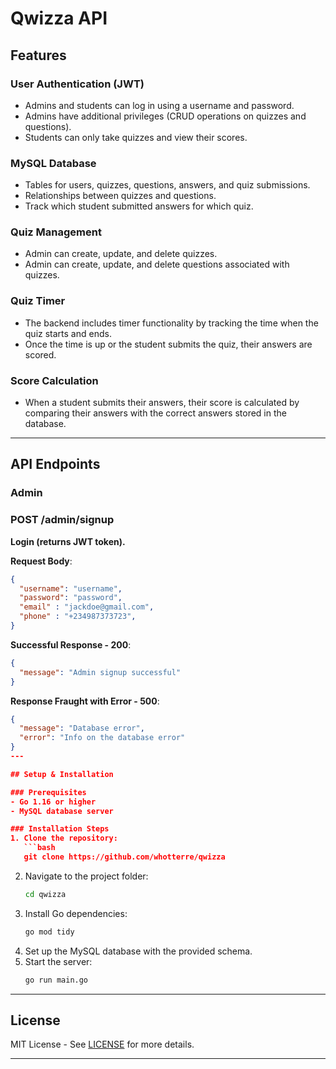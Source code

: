 # Qwizza API

## Features

### User Authentication (JWT)
- Admins and students can log in using a username and password.
- Admins have additional privileges (CRUD operations on quizzes and questions).
- Students can only take quizzes and view their scores.

### MySQL Database
- Tables for users, quizzes, questions, answers, and quiz submissions.
- Relationships between quizzes and questions.
- Track which student submitted answers for which quiz.

### Quiz Management
- Admin can create, update, and delete quizzes.
- Admin can create, update, and delete questions associated with quizzes.

### Quiz Timer
- The backend includes timer functionality by tracking the time when the quiz starts and ends.
- Once the time is up or the student submits the quiz, their answers are scored.

### Score Calculation
- When a student submits their answers, their score is calculated by comparing their answers with the correct answers stored in the database.

---

## API Endpoints
### Admin

### POST /admin/signup
**Login (returns JWT token).**

**Request Body**:
```json
{
  "username": "username",
  "password": "password",
  "email" : "jackdoe@gmail.com",
  "phone" : "+234987373723",
}
```

**Successful Response - 200**:
```json 
{
  "message": "Admin signup successful"
}
```
**Response Fraught with Error - 500**:
```json 
{
  "message": "Database error",
  "error": "Info on the database error"
}
---

## Setup & Installation

### Prerequisites
- Go 1.16 or higher
- MySQL database server

### Installation Steps
1. Clone the repository:
   ```bash
   git clone https://github.com/whotterre/qwizza
   ```
2. Navigate to the project folder:
   ```bash
   cd qwizza
   ```
3. Install Go dependencies:
   ```bash
   go mod tidy
   ```
4. Set up the MySQL database with the provided schema.
5. Start the server:
   ```bash
   go run main.go
   ```

---

## License
MIT License - See [LICENSE](LICENSE) for more details.

---
